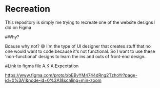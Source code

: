 # Recreation

This repository is simply me trying to recreate one of the website designs I did on Figma

#Why?

Bcause why not? 😅 
I'm the type of UI designer that creates stuff that no one would want to code because it's not functional. 
So I want to use these 'non-functional' designs to learn the ins and outs of front-end design.

#Link to figma file A.K.A Expectation

https://www.figma.com/proto/xbEBvYM4744dRng2TzhoYr?page-id=0%3A1&node-id=0%3A1&scaling=min-zoom
